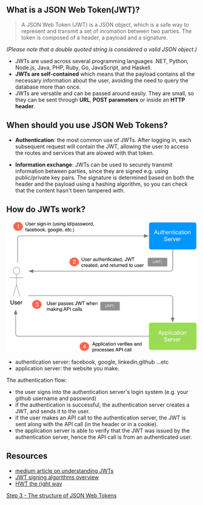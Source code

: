 ## What is a JSON Web Token(JWT)?

> A JSON Web Token (JWT) is a JSON object, which is a safe way to represent and transmit a set of inromation between two parties. The token is composed of a header, a payload and a signature.

*(Please note that a double quoted string is  considered a valid JSON object.)*

- JWTs are used across several programming languages .NET, Python, Node.js, Java, PHP, Ruby, Go, JavaScript, and Haskell.
- **JWTs are self-contained** which means that the payload contains all the necessary information about the user, avoiding the need to query the database more than once.
- JWTs are versatile and can be passed around easily. They are small, so they can be sent through **URL**, **POST parameters** or inside an **HTTP header**.

## When should you use JSON Web Tokens?

- **Authentication**: the most common use of JWTs. After logging in, each subsequent request will contain the JWT, allowing the user to access the routes and services that are alowed with that token.

- **Information exchange**: JWTs can be used to securely transmit information between parties, since they are signed e.g. using public/private key pairs. The signature is determined based on both the header and the payload using a hashing algorithm, so you can check that the content hasn't been tampered with.

## How do JWTs work?
![JWTs explained](./imgs/jwts_explained.png)

- authentication server: facebook, google, linkedin,github ...etc
- application server: the website you make.

The authentication flow:
- the user signs into the authentication server's login system (e.g. your github username and password)
- if the authentication is successful, the authentication server creates a JWT, and sends it to the user.
- if the user makes an API call to the authentication server, the JWT is sent along with the API call (in the header or in a cookie).
- the application server is able to verify that the JWT was issued by the authentication server, hence the API call is from an authenticated user.


## Resources
- [medium article on understanding JWTs](https://medium.com/vandium-software/5-easy-steps-to-understanding-json-web-tokens-jwt-1164c0adfcec#.z80hda8ty)  
- [JWT signing algorithms overview](https://auth0.com/blog/json-web-token-signing-algorithms-overview/)  
- [HWT the right way](https://stormpath.com/blog/jwt-the-right-way)  

[Step 3 - The structure of JSON Web Tokens](./Step3.md)
